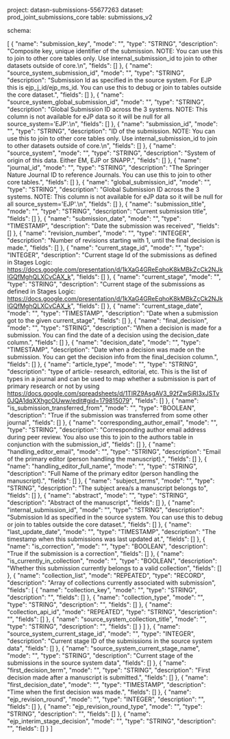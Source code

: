 project: datasn-submissions-55677263
dataset: prod_joint_submissions_core
table: submissions_v2

schema:


[
  {
    "name": "submission_key",
    "mode": "",
    "type": "STRING",
    "description": "Composite key, unique identifier of the submission. NOTE: You can use this to join to other core tables only. Use internal_submission_id to join to other datasets outside of core.\n",
    "fields": []
  },
  {
    "name": "source_system_submission_id",
    "mode": "",
    "type": "STRING",
    "description": "Submission Id as specified in the source system. For EJP this is ejp_j_id/ejp_ms_id. You can use this to debug or join to tables outside the core dataset.",
    "fields": []
  },
  {
    "name": "source_system_global_submission_id",
    "mode": "",
    "type": "STRING",
    "description": "Global Submission ID across the 3 systems. NOTE: This column is not available for eJP data so it will be null for all source_system='EJP'.\n",
    "fields": []
  },
  {
    "name": "submission_id",
    "mode": "",
    "type": "STRING",
    "description": "ID of the submission. NOTE: You can use this to join to other core tables only. Use internal_submission_id to join to other datasets outside of core.\n",
    "fields": []
  },
  {
    "name": "source_system",
    "mode": "",
    "type": "STRING",
    "description": "System of origin of this data. Either EM, EJP or SNAPP.",
    "fields": []
  },
  {
    "name": "journal_id",
    "mode": "",
    "type": "STRING",
    "description": "The Springer Nature Journal ID to reference Journals. You can use this to join to other core tables.",
    "fields": []
  },
  {
    "name": "global_submission_id",
    "mode": "",
    "type": "STRING",
    "description": "Global Submission ID across the 3 systems. NOTE: This column is not available for eJP data so it will be null for all source_system='EJP'.\n",
    "fields": []
  },
  {
    "name": "submission_title",
    "mode": "",
    "type": "STRING",
    "description": "Current submission title",
    "fields": []
  },
  {
    "name": "submission_date",
    "mode": "",
    "type": "TIMESTAMP",
    "description": "Date the submission was received",
    "fields": []
  },
  {
    "name": "revision_number",
    "mode": "",
    "type": "INTEGER",
    "description": "Number of revisions starting with 1, until the final decision is made.",
    "fields": []
  },
  {
    "name": "current_stage_id",
    "mode": "",
    "type": "INTEGER",
    "description": "Current stage Id of the submissions as defined in Stages Logic: https://docs.google.com/presentation/d/1kXaG4GReEqhoK8kMBkZcCk2NJklGQfMghQLXCvCAX_k",
    "fields": []
  },
  {
    "name": "current_stage",
    "mode": "",
    "type": "STRING",
    "description": "Current stage of the submissions as defined in Stages Logic: https://docs.google.com/presentation/d/1kXaG4GReEqhoK8kMBkZcCk2NJklGQfMghQLXCvCAX_k",
    "fields": []
  },
  {
    "name": "current_stage_date",
    "mode": "",
    "type": "TIMESTAMP",
    "description": "Date when a submission got to the given current_stage",
    "fields": []
  },
  {
    "name": "final_decision",
    "mode": "",
    "type": "STRING",
    "description": "When a decision is made for a submission. You can find the date of a decision using the decision_date column.",
    "fields": []
  },
  {
    "name": "decision_date",
    "mode": "",
    "type": "TIMESTAMP",
    "description": "Date when a decision was made on the submission. You can get the decision info from the final_decision column.",
    "fields": []
  },
  {
    "name": "article_type",
    "mode": "",
    "type": "STRING",
    "description": "type of article- research, editorial, etc. This is the list of types in a journal and can be used to map whether a submission is part of primary research or not by using https://docs.google.com/spreadsheets/d/1TIRZ9AsgAV3_92fZwSjRI3xJSTv0JQA1dqXXhgcOUww/edit#gid=179815079",
    "fields": []
  },
  {
    "name": "is_submission_transferred_from",
    "mode": "",
    "type": "BOOLEAN",
    "description": "True if the submission was transferred from some other journal",
    "fields": []
  },
  {
    "name": "corresponding_author_email",
    "mode": "",
    "type": "STRING",
    "description": "Corresponding author email address during peer review. You also use this to join to the authors table in conjunction with the submission_id",
    "fields": []
  },
  {
    "name": "handling_editor_email",
    "mode": "",
    "type": "STRING",
    "description": "Email of the primary editor (person handling the manuscript).",
    "fields": []
  },
  {
    "name": "handling_editor_full_name",
    "mode": "",
    "type": "STRING",
    "description": "Full Name of the primary editor (person handling the manuscript).",
    "fields": []
  },
  {
    "name": "subject_terms",
    "mode": "",
    "type": "STRING",
    "description": "The subject area/s a manuscript belongs to",
    "fields": []
  },
  {
    "name": "abstract",
    "mode": "",
    "type": "STRING",
    "description": "Abstract of the manuscript",
    "fields": []
  },
  {
    "name": "internal_submission_id",
    "mode": "",
    "type": "STRING",
    "description": "Submission Id as specified in the source system. You can use this to debug or join to tables outside the core dataset.",
    "fields": []
  },
  {
    "name": "last_update_date",
    "mode": "",
    "type": "TIMESTAMP",
    "description": "The timestamp when this submissions was last updated at.",
    "fields": []
  },
  {
    "name": "is_correction",
    "mode": "",
    "type": "BOOLEAN",
    "description": "True if the submission is a correction",
    "fields": []
  },
  {
    "name": "is_currently_in_collection",
    "mode": "",
    "type": "BOOLEAN",
    "description": "Whether this submission currently belongs to a valid collection",
    "fields": []
  },
  {
    "name": "collection_list",
    "mode": "REPEATED",
    "type": "RECORD",
    "description": "Array of collections currently associated with submission",
    "fields": [
      {
        "name": "collection_key",
        "mode": "",
        "type": "STRING",
        "description": "",
        "fields": []
      },
      {
        "name": "collection_type",
        "mode": "",
        "type": "STRING",
        "description": "",
        "fields": []
      },
      {
        "name": "collection_api_id",
        "mode": "REPEATED",
        "type": "STRING",
        "description": "",
        "fields": []
      },
      {
        "name": "source_system_collection_title",
        "mode": "",
        "type": "STRING",
        "description": "",
        "fields": []
      }
    ]
  },
  {
    "name": "source_system_current_stage_id",
    "mode": "",
    "type": "INTEGER",
    "description": "Current stage ID of the submissions in the source system data",
    "fields": []
  },
  {
    "name": "source_system_current_stage_name",
    "mode": "",
    "type": "STRING",
    "description": "Current stage of the submissions in the source system data",
    "fields": []
  },
  {
    "name": "first_decision_term",
    "mode": "",
    "type": "STRING",
    "description": "First decision made after a manuscript is submitted.",
    "fields": []
  },
  {
    "name": "first_decision_date",
    "mode": "",
    "type": "TIMESTAMP",
    "description": "Time when the first decision was made.",
    "fields": []
  },
  {
    "name": "ejp_revision_round",
    "mode": "",
    "type": "INTEGER",
    "description": "",
    "fields": []
  },
  {
    "name": "ejp_revision_round_type",
    "mode": "",
    "type": "STRING",
    "description": "",
    "fields": []
  },
  {
    "name": "ejp_interim_stage_decision",
    "mode": "",
    "type": "STRING",
    "description": "",
    "fields": []
  }
]